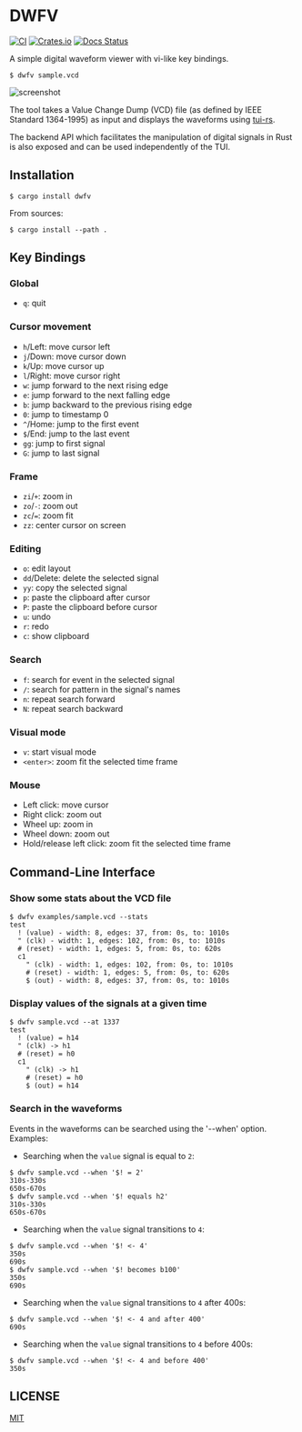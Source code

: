 DWFV
====

[![CI](https://github.com/psurply/dwfv/actions/workflows/ci.yml/badge.svg?event=push)](https://github.com/psurply/dwfv/actions/workflows/ci.yml)
[![Crates.io](https://img.shields.io/crates/v/dwfv)](https://crates.io/crates/dwfv)
[![Docs Status](https://docs.rs/dwfv/badge.svg)](https://docs.rs/crate/dwfv/)

A simple digital waveform viewer with vi-like key bindings.

```shell
$ dwfv sample.vcd
```

![screenshot](docs/screenshot.png)

The tool takes a Value Change Dump (VCD) file (as defined by IEEE Standard
1364-1995) as input and displays the waveforms using
[tui-rs](https://github.com/fdehau/tui-rs).

The backend API which facilitates the manipulation of digital signals in Rust
is also exposed and can be used independently of the TUI.

Installation
------------

```shell
$ cargo install dwfv
```

From sources:

```shell
$ cargo install --path .
```

Key Bindings
------------

### Global

- `q`: quit

### Cursor movement

- `h`/Left: move cursor left
- `j`/Down: move cursor down
- `k`/Up: move cursor up
- `l`/Right: move cursor right
- `w`: jump forward to the next rising edge
- `e`: jump forward to the next falling edge
- `b`: jump backward to the previous rising edge
- `0`: jump to timestamp 0
- `^`/Home: jump to the first event
- `$`/End: jump to the last event
- `gg`: jump to first signal
- `G`: jump to last signal

### Frame

- `zi`/`+`: zoom in
- `zo`/`-`: zoom out
- `zc`/`=`: zoom fit
- `zz`: center cursor on screen

### Editing

- `o`: edit layout
- `dd`/Delete: delete the selected signal
- `yy`: copy the selected signal
- `p`: paste the clipboard after cursor
- `P`: paste the clipboard before cursor
- `u`: undo
- `r`: redo
- `c`: show clipboard

### Search

- `f`: search for event in the selected signal
- `/`: search for pattern in the signal's names
- `n`: repeat search forward
- `N`: repeat search backward

### Visual mode

- `v`: start visual mode
- `<enter>`: zoom fit the selected time frame

### Mouse

- Left click: move cursor
- Right click: zoom out
- Wheel up: zoom in
- Wheel down: zoom out
- Hold/release left click: zoom fit the selected time frame

Command-Line Interface
----------------------

### Show some stats about the VCD file

```shell
$ dwfv examples/sample.vcd --stats
test
  ! (value) - width: 8, edges: 37, from: 0s, to: 1010s
  " (clk) - width: 1, edges: 102, from: 0s, to: 1010s
  # (reset) - width: 1, edges: 5, from: 0s, to: 620s
  c1
    " (clk) - width: 1, edges: 102, from: 0s, to: 1010s
    # (reset) - width: 1, edges: 5, from: 0s, to: 620s
    $ (out) - width: 8, edges: 37, from: 0s, to: 1010s
```

### Display values of the signals at a given time

```shell
$ dwfv sample.vcd --at 1337
test
  ! (value) = h14
  " (clk) -> h1
  # (reset) = h0
  c1
    " (clk) -> h1
    # (reset) = h0
    $ (out) = h14
```

### Search in the waveforms

Events in the waveforms can be searched using the '--when' option. Examples:

- Searching when the `value` signal is equal to `2`:

```shell
$ dwfv sample.vcd --when '$! = 2'
310s-330s
650s-670s
$ dwfv sample.vcd --when '$! equals h2'
310s-330s
650s-670s
```

- Searching when the `value` signal transitions to `4`:

```shell
$ dwfv sample.vcd --when '$! <- 4'
350s
690s
$ dwfv sample.vcd --when '$! becomes b100'
350s
690s
```

- Searching when the `value` signal transitions to `4` after 400s:

```shell
$ dwfv sample.vcd --when '$! <- 4 and after 400'
690s
```

- Searching when the `value` signal transitions to `4` before 400s:

```shell
$ dwfv sample.vcd --when '$! <- 4 and before 400'
350s
```

LICENSE
-------

[MIT](LICENSE)
